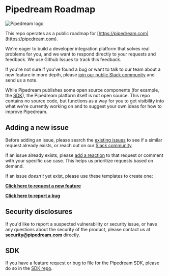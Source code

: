 # Pipedream Roadmap

![Pipedream logo](https://res.cloudinary.com/pipedreamin/image/upload/v1569526159/icons/pipedream_x6plab.svg)

This repo operates as a public roadmap for [https://pipedream.com](https://pipedream.com).

We're eager to build a developer integration platform that solves real problems for you, and we want to respond directly to your requests and feedback. We use Github Issues to track this feedback.

If you're not sure if you've found a bug or want to talk to our team about a new feature in more depth, please [join our public Slack community](https://pipedream.com/community) and send us a note.

While Pipedream publishes some open source components (for example, the [SDK](#sdk)), the Pipedream platform itself is not open source. This repo contains no source code, but functions as a way for you to get visibility into what we're currently working on and to suggest your own ideas for how to improve Pipedream.

## Adding a new issue

Before adding an issue, please search the [existing issues](https://github.com/PipedreamHQ/roadmap/issues) to see if a similar request already exists, or reach out on our [Slack community](https://pipedream.com/community). 

If an issue already exists, please [add a reaction](https://help.github.com/en/github/collaborating-with-issues-and-pull-requests/about-conversations-on-github) to that request or comment with your specific use case. This helps us prioritize requests based on demand.

If an issue _doesn't_ yet exist, please use these templates to create one:

**[Click here to request a new feature](https://github.com/PipedreamHQ/roadmap/issues/new?assignees=&labels=enhancement&template=feature_request.md&title=)**

**[Click here to report a bug](https://github.com/PipedreamHQ/roadmap/issues/new?assignees=&labels=bug&template=bug_report.md&title=)**

## Security disclosures

If you'd like to report a suspected vulnerability or security issue, or have any questions about the security of the product, please contact us at **security@pipedream.com** directly.

## SDK

If you have a feature request or bug to file for the Pipedream SDK, please do so in the [SDK repo](https://github.com/PipedreamHQ/sdk).

